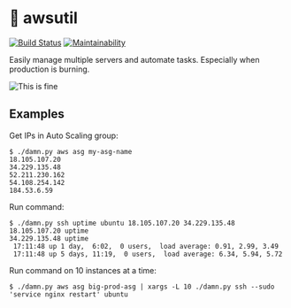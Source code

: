 # 🚒 awsutil

[![Build Status](https://travis-ci.org/hoffa/damn.svg?branch=master)](https://travis-ci.org/hoffa/damn) [![Maintainability](https://api.codeclimate.com/v1/badges/c47c16854e850f077fbb/maintainability)](https://codeclimate.com/github/hoffa/awsutil/maintainability)

Easily manage multiple servers and automate tasks. Especially when production is burning.

![This is fine](https://i.imgur.com/ck8tvNd.png)

## Examples

Get IPs in Auto Scaling group:

```
$ ./damn.py aws asg my-asg-name
18.105.107.20
34.229.135.48
52.211.230.162
54.108.254.142
184.53.6.59
```

Run command:

```
$ ./damn.py ssh uptime ubuntu 18.105.107.20 34.229.135.48
18.105.107.20 uptime
34.229.135.48 uptime
 17:11:48 up 1 day,  6:02,  0 users,  load average: 0.91, 2.99, 3.49
 17:11:48 up 5 days, 11:19,  0 users,  load average: 6.34, 5.94, 5.72
```

Run command on 10 instances at a time:
```
$ ./damn.py aws asg big-prod-asg | xargs -L 10 ./damn.py ssh --sudo 'service nginx restart' ubuntu
```
